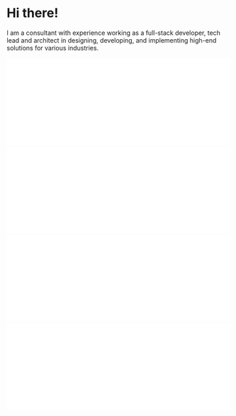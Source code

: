 Hi there!
========================

I am a consultant with experience working as a full-stack developer, tech lead and architect in designing, developing, and implementing high-end solutions for various industries.

<div align="center">

<!--
https://github.community/t/support-theme-context-for-images-in-light-vs-dark-mode/147981/84
-->
<a href="https://github.com/boidolr/github-stats#gh-dark-mode-only">
<img src="https://raw.githubusercontent.com/boidolr/github-stats/gh-pages/generated/overview-dark.svg#gh-dark-mode-only" />
<img src="https://raw.githubusercontent.com/boidolr/github-stats/gh-pages/generated/languages-dark.svg#gh-dark-mode-only" />
</a>
<a href="https://github.com/boidolr/github-stats#gh-light-mode-only">
<img src="https://raw.githubusercontent.com/boidolr/github-stats/gh-pages/generated/overview-light.svg#gh-light-mode-only" />
<img src="https://raw.githubusercontent.com/boidolr/github-stats/gh-pages/generated/languages-light.svg#gh-light-mode-only" />
</a>

</div>
